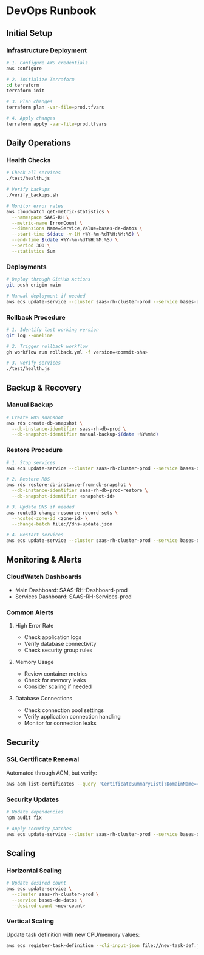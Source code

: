 # DevOps Runbook

## Initial Setup

### Infrastructure Deployment
```bash
# 1. Configure AWS credentials
aws configure

# 2. Initialize Terraform
cd terraform
terraform init

# 3. Plan changes
terraform plan -var-file=prod.tfvars

# 4. Apply changes
terraform apply -var-file=prod.tfvars
```

## Daily Operations

### Health Checks
```bash
# Check all services
./test/health.js

# Verify backups
./verify_backups.sh

# Monitor error rates
aws cloudwatch get-metric-statistics \
  --namespace SAAS-RH \
  --metric-name ErrorCount \
  --dimensions Name=Service,Value=bases-de-datos \
  --start-time $(date -v-1H +%Y-%m-%dT%H:%M:%S) \
  --end-time $(date +%Y-%m-%dT%H:%M:%S) \
  --period 300 \
  --statistics Sum
```

### Deployments
```bash
# Deploy through GitHub Actions
git push origin main

# Manual deployment if needed
aws ecs update-service --cluster saas-rh-cluster-prod --service bases-de-datos --force-new-deployment
```

### Rollback Procedure
```bash
# 1. Identify last working version
git log --oneline

# 2. Trigger rollback workflow
gh workflow run rollback.yml -f version=<commit-sha>

# 3. Verify services
./test/health.js
```

## Backup & Recovery

### Manual Backup
```bash
# Create RDS snapshot
aws rds create-db-snapshot \
  --db-instance-identifier saas-rh-db-prod \
  --db-snapshot-identifier manual-backup-$(date +%Y%m%d)
```

### Restore Procedure
```bash
# 1. Stop services
aws ecs update-service --cluster saas-rh-cluster-prod --service bases-de-datos --desired-count 0

# 2. Restore RDS
aws rds restore-db-instance-from-db-snapshot \
  --db-instance-identifier saas-rh-db-prod-restore \
  --db-snapshot-identifier <snapshot-id>

# 3. Update DNS if needed
aws route53 change-resource-record-sets \
  --hosted-zone-id <zone-id> \
  --change-batch file://dns-update.json

# 4. Restart services
aws ecs update-service --cluster saas-rh-cluster-prod --service bases-de-datos --desired-count 1
```

## Monitoring & Alerts

### CloudWatch Dashboards
- Main Dashboard: SAAS-RH-Dashboard-prod
- Services Dashboard: SAAS-RH-Services-prod

### Common Alerts
1. High Error Rate
   - Check application logs
   - Verify database connectivity
   - Check security group rules

2. Memory Usage
   - Review container metrics
   - Check for memory leaks
   - Consider scaling if needed

3. Database Connections
   - Check connection pool settings
   - Verify application connection handling
   - Monitor for connection leaks

## Security

### SSL Certificate Renewal
Automated through ACM, but verify:
```bash
aws acm list-certificates --query 'CertificateSummaryList[?DomainName==`*.saas-rh.com`]'
```

### Security Updates
```bash
# Update dependencies
npm audit fix

# Apply security patches
aws ecs update-service --cluster saas-rh-cluster-prod --service bases-de-datos --force-new-deployment
```

## Scaling

### Horizontal Scaling
```bash
# Update desired count
aws ecs update-service \
  --cluster saas-rh-cluster-prod \
  --service bases-de-datos \
  --desired-count <new-count>
```

### Vertical Scaling
Update task definition with new CPU/memory values:
```bash
aws ecs register-task-definition --cli-input-json file://new-task-def.json
```
